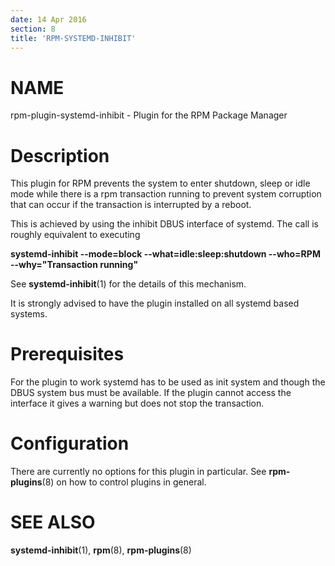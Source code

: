 ```yaml
---
date: 14 Apr 2016
section: 8
title: 'RPM-SYSTEMD-INHIBIT'
---
```


NAME
====

rpm-plugin-systemd-inhibit - Plugin for the RPM Package Manager

Description
===========

This plugin for RPM prevents the system to enter shutdown, sleep or idle
mode while there is a rpm transaction running to prevent system
corruption that can occur if the transaction is interrupted by a reboot.

This is achieved by using the inhibit DBUS interface of systemd. The
call is roughly equivalent to executing

**systemd-inhibit \--mode=block \--what=idle:sleep:shutdown \--who=RPM
\--why=\"Transaction running\"**

See **systemd-inhibit**(1) for the details of this mechanism.

It is strongly advised to have the plugin installed on all systemd based
systems.

Prerequisites
=============

For the plugin to work systemd has to be used as init system and though
the DBUS system bus must be available. If the plugin cannot access the
interface it gives a warning but does not stop the transaction.

Configuration
=============

There are currently no options for this plugin in particular. See
**rpm-plugins**(8) on how to control plugins in general.

SEE ALSO
========

**systemd-inhibit**(1), **rpm**(8), **rpm-plugins**(8)
